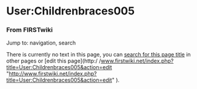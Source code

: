 

# User:Childrenbraces005

### From FIRSTwiki

Jump to: navigation, search

There is currently no text in this page, you can [search for this page
title](Special:Search/Childrenbraces005
"Special:Search/Childrenbraces005" ) in other pages or [edit this page](http:/
/www.firstwiki.net/index.php?title=User:Childrenbraces005&action=edit
"http://www.firstwiki.net/index.php?title=User:Childrenbraces005&action=edit"
).


